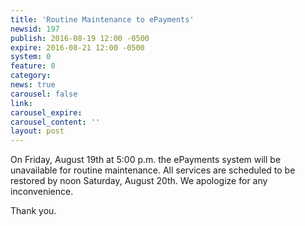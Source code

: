 ```yaml
---
title: 'Routine Maintenance to ePayments'
newsid: 197
publish: 2016-08-19 12:00 -0500
expire: 2016-08-21 12:00 -0500
system: 0
feature: 0
category: 
news: true
carousel: false
link: 
carousel_expire: 
carousel_content: ''
layout: post
---
```

<p>On Friday, August 19th at 5:00 p.m. the ePayments system will be unavailable for routine maintenance.  All services are scheduled to be restored by noon Saturday, August 20th.  We apologize for any inconvenience.</p>
<p>Thank you.</p>
